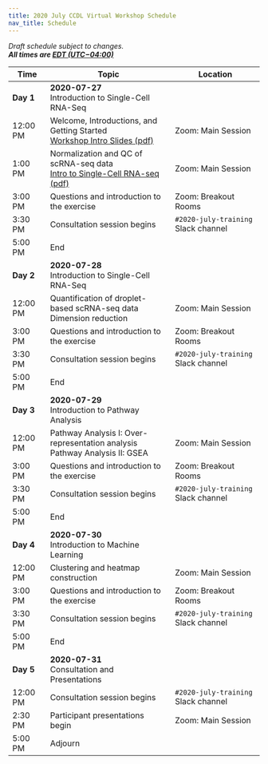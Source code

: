 ```yaml
---
title: 2020 July CCDL Virtual Workshop Schedule
nav_title: Schedule
---
```


<!--See an example from a past virtual workshop here: https://github.com/AlexsLemonade/2020-may-training/wiki/Schedule --> 

*Draft schedule subject to changes.* <br>
__*All times are [EDT (UTC−04:00)](https://www.timeanddate.com/time/zones/edt)*__

| Time        | Topic                                          | Location |
|-------------|------------------------------------------------|----------|
| **Day 1**   | **2020-07-27** <br> Introduction to Single-Cell RNA-Seq |  |
| 12:00 PM    | Welcome, Introductions, and Getting Started <br> [Workshop Intro Slides (pdf)](../slides/2020-07-27_CCDL_Workshop_Intro.pdf) | Zoom: Main Session |
| 1:00 PM     | Normalization and QC of scRNA-seq data <br> [Intro to Single-Cell RNA-seq (pdf)](../slides/2020-07-27_CCDL_Workshop_Intro.pdf)| Zoom: Main Session |
| 3:00 PM     | Questions and introduction to the exercise | Zoom: Breakout Rooms
| 3:30 PM     | Consultation session begins | `#2020-july-training` Slack channel |
| 5:00 PM     | End             |
| **Day 2**   | **2020-07-28** <br> Introduction to Single-Cell RNA-Seq |
| 12:00 PM    | Quantification of droplet-based scRNA-seq data <br> Dimension reduction | Zoom: Main Session |
| 3:00 PM     | Questions and introduction to the exercise | Zoom: Breakout Rooms | 
| 3:30 PM     | Consultation session begins | `#2020-july-training` Slack channel |
| 5:00 PM     | End | |
| **Day 3**   | **2020-07-29** <br> Introduction to Pathway Analysis |   |
| 12:00 PM    | Pathway Analysis I: Over-representation analysis <br> Pathway Analysis II: GSEA | Zoom: Main Session |
| 3:00 PM     | Questions and introduction to the exercise | Zoom: Breakout Rooms | 
| 3:30 PM     | Consultation session begins | `#2020-july-training` Slack channel |
| 5:00 PM     | End | |
| **Day 4**   | **2020-07-30** <br> Introduction to Machine Learning | 
| 12:00 PM    | Clustering and heatmap construction | Zoom: Main Session |
| 3:00 PM     | Questions and introduction to the exercise | Zoom: Breakout Rooms | 
| 3:30 PM     | Consultation session begins | `#2020-july-training` Slack channel |
| 5:00 PM     | End | |  
| **Day 5**   | **2020-07-31** <br> Consultation and Presentations |     
| 12:00 PM    | Consultation session begins | `#2020-july-training` Slack channel |
| 2:30 PM     | Participant presentations begin | Zoom: Main Session |
| 5:00 PM     | Adjourn   |

